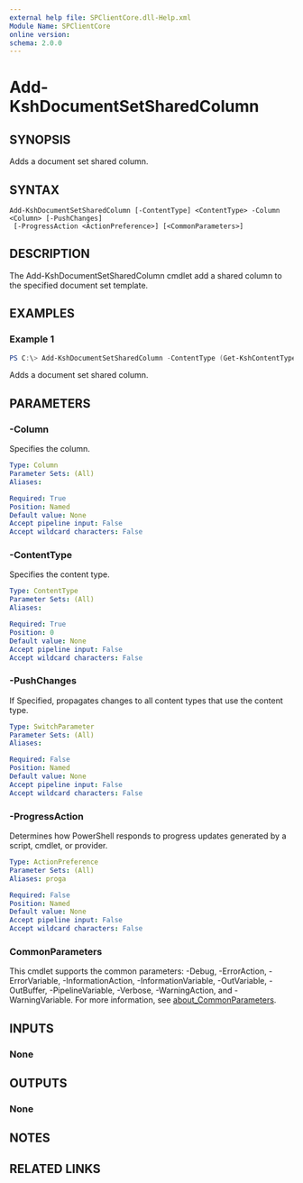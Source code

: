 ```yaml
---
external help file: SPClientCore.dll-Help.xml
Module Name: SPClientCore
online version:
schema: 2.0.0
---
```


# Add-KshDocumentSetSharedColumn

## SYNOPSIS
Adds a document set shared column.

## SYNTAX

```
Add-KshDocumentSetSharedColumn [-ContentType] <ContentType> -Column <Column> [-PushChanges]
 [-ProgressAction <ActionPreference>] [<CommonParameters>]
```

## DESCRIPTION
The Add-KshDocumentSetSharedColumn cmdlet add a shared column to the specified document set template.

## EXAMPLES

### Example 1
```powershell
PS C:\> Add-KshDocumentSetSharedColumn -ContentType (Get-KshContentType -ContentTypeId '0x0120D5200014BC33BECFD5C340922C6D6CECC7830D') -Column (Get-KshColumn -ColumnId '35aa78a6-66d7-472c-ab6b-d534193842af') -PushChanges
```

Adds a document set shared column.

## PARAMETERS

### -Column
Specifies the column.

```yaml
Type: Column
Parameter Sets: (All)
Aliases:

Required: True
Position: Named
Default value: None
Accept pipeline input: False
Accept wildcard characters: False
```

### -ContentType
Specifies the content type.

```yaml
Type: ContentType
Parameter Sets: (All)
Aliases:

Required: True
Position: 0
Default value: None
Accept pipeline input: False
Accept wildcard characters: False
```

### -PushChanges
If Specified, propagates changes to all content types that use the content type.

```yaml
Type: SwitchParameter
Parameter Sets: (All)
Aliases:

Required: False
Position: Named
Default value: None
Accept pipeline input: False
Accept wildcard characters: False
```

### -ProgressAction
Determines how PowerShell responds to progress updates generated by a script, cmdlet, or provider.

```yaml
Type: ActionPreference
Parameter Sets: (All)
Aliases: proga

Required: False
Position: Named
Default value: None
Accept pipeline input: False
Accept wildcard characters: False
```

### CommonParameters
This cmdlet supports the common parameters: -Debug, -ErrorAction, -ErrorVariable, -InformationAction, -InformationVariable, -OutVariable, -OutBuffer, -PipelineVariable, -Verbose, -WarningAction, and -WarningVariable. For more information, see [about_CommonParameters](http://go.microsoft.com/fwlink/?LinkID=113216).

## INPUTS

### None

## OUTPUTS

### None

## NOTES

## RELATED LINKS

